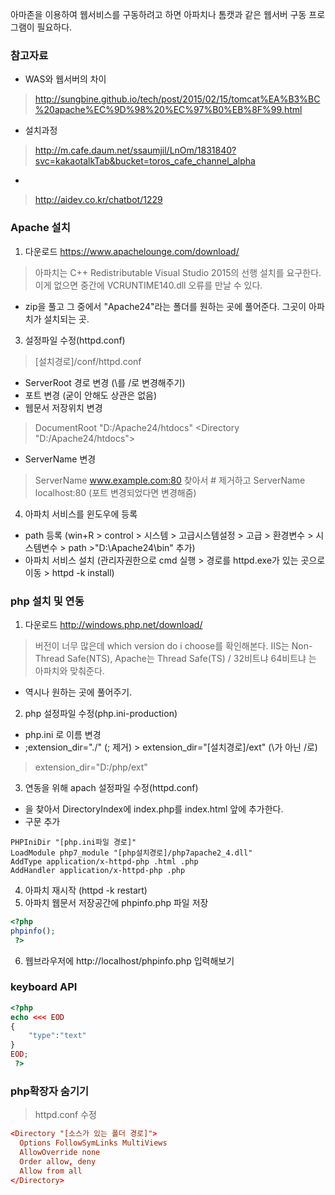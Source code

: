 아마존을 이용하여 웹서비스를 구동하려고 하면 아파치나 톰캣과 같은 웹서버 구동 프로그램이 필요하다.

### 참고자료
- WAS와 웹서버의 차이
>http://sungbine.github.io/tech/post/2015/02/15/tomcat%EA%B3%BC%20apache%EC%9D%98%20%EC%97%B0%EB%8F%99.html

- 설치과정
>http://m.cafe.daum.net/ssaumjil/LnOm/1831840?svc=kakaotalkTab&bucket=toros_cafe_channel_alpha

-
> http://aidev.co.kr/chatbot/1229

### Apache 설치
1. 다운로드
https://www.apachelounge.com/download/
> 아파치는 C++ Redistributable Visual Studio 2015의 선행 설치를 요구한다.
> 이게 없으면 중간에 VCRUNTIME140.dll 오류를 만날 수 있다.

- zip을 풀고 그 중에서 "Apache24"라는 폴더를 원하는 곳에 풀어준다. 그곳이 아파치가 설치되는 곳.

3. 설정파일 수정(httpd.conf)
> [설치경로]/conf/httpd.conf

- ServerRoot 경로 변경 (\를 /로 변경해주기)
- 포트 변경 (굳이 안해도 상관은 없음)
- 웹문서 저장위치 변경
> DocumentRoot "D:/Apache24/htdocs"
> <Directory "D:/Apache24/htdocs">

- ServerName 변경
> ServerName www.example.com:80 찾아서 # 제거하고 ServerName localhost:80 (포트 변경되었다면 변경해줌)

4. 아파치 서비스를 윈도우에 등록
- path 등록
(win+R > control > 시스템 > 고급시스템설정 > 고급 > 환경변수 > 시스템변수 > path >"D:\Apache24\bin" 추가)
- 아파치 서비스 설치
(관리자권한으로 cmd 실행 > 경로를 httpd.exe가 있는 곳으로 이동 > httpd -k install)

### php 설치 및 연동
1. 다운로드
http://windows.php.net/download/
>버전이 너무 많은데 which version do i choose를 확인해본다.
IIS는 Non-Thread Safe(NTS), Apache는 Thread Safe(TS) / 32비트냐 64비트냐 는 아파치와 맞춰준다.

- 역시나 원하는 곳에 풀어주기.

2. php 설정파일 수정(php.ini-production)
- php.ini 로 이름 변경
- ;extension_dir="./" (; 제거) > extension_dir="[설치경로]/ext" (\가 아닌 /로)
> extension_dir="D:/php/ext"

3. 연동을 위해 apach 설정파일 수정(httpd.conf)
- <IfModule dir_module> 을 찾아서 DirectoryIndex에 index.php를 index.html 앞에 추가한다.
- 구문 추가
~~~ ini-production
PHPIniDir "[php.ini파일 경로]"
LoadModule php7_module "[php설치경로]/php7apache2_4.dll"
AddType application/x-httpd-php .html .php
AddHandler application/x-httpd-php .php
~~~

4. 아파치 재시작 (httpd -k restart)
5. 아파치 웹문서 저장공간에 phpinfo.php 파일 저장

~~~ php
<?php
phpinfo();
 ?>
~~~

6. 웹브라우저에 http://localhost/phpinfo.php 입력해보기

### keyboard API
~~~ php
<?php
echo <<< EOD
{
	"type":"text"
}
EOD;
 ?>
 ~~~

### php확장자 숨기기
> httpd.conf 수정

~~~ conf
<Directory "[소스가 있는 폴더 경로]">
  Options FollowSymLinks MultiViews
  AllowOverride none
  Order allow, deny
  Allow from all
</Directory>
~~~
